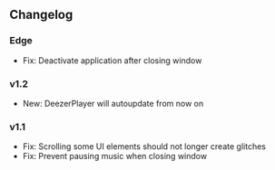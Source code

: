 ## Changelog

### Edge

- Fix: Deactivate application after closing window

### v1.2

- New: DeezerPlayer will autoupdate from now on

### v1.1

- Fix: Scrolling some UI elements should not longer create glitches
- Fix: Prevent pausing music when closing window
